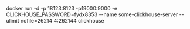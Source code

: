 docker run -d -p 18123:8123 -p19000:9000 -e CLICKHOUSE_PASSWORD=fydx8353 --name some-clickhouse-server --ulimit nofile=26214
4:262144 clickhouse